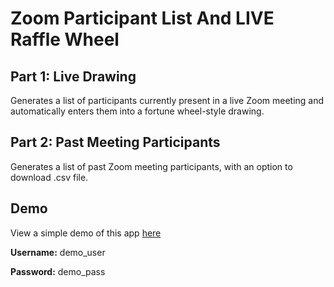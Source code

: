# Zoom Participant List And LIVE Raffle Wheel

## Part 1: Live Drawing

Generates a list of participants currently present in a live Zoom meeting and automatically enters them into a fortune wheel-style drawing.

## Part 2: Past Meeting Participants

Generates a list of past Zoom meeting participants, with an option to download .csv file.

## Demo

View a simple demo of this app [here](https://zoom-participant-list.herokuapp.com/)

**Username:** demo_user

**Password:** demo_pass
